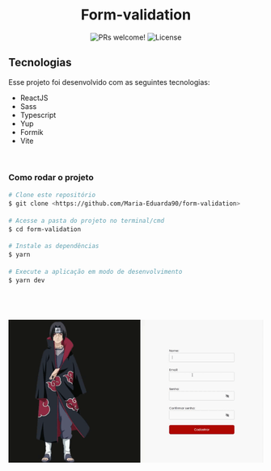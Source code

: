 <h1 align="center">
  Form-validation
</h1>

<p align="center">
 <img src="https://img.shields.io/static/v1?label=PRs&message=welcome&color=49AA26&labelColor=000000" alt="PRs welcome!" />

  <img alt="License" src="https://img.shields.io/static/v1?label=license&message=MIT&color=49AA26&labelColor=000000">
</p>

## Tecnologias

Esse projeto foi desenvolvido com as seguintes tecnologias:

- ReactJS
- Sass
- Typescript
- Yup
- Formik
- Vite

</br>

### Como rodar o projeto

```bash
# Clone este repositório
$ git clone <https://github.com/Maria-Eduarda90/form-validation>

# Acesse a pasta do projeto no terminal/cmd
$ cd form-validation

# Instale as dependências
$ yarn

# Execute a aplicação em modo de desenvolvimento
$ yarn dev

```

</br>

<h1 align="center">
  <img alt="form-validation" title="#form" src="./src/images/20220608_105438Edit.gif" />
</h1>